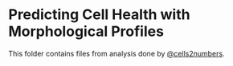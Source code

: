 # Predicting Cell Health with Morphological Profiles

This folder contains files from analysis done by [@cells2numbers](https://github.com/cells2numbers).

